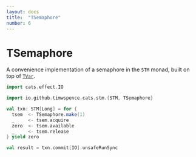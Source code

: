 ```yaml
---
layout: docs
title:  "TSemaphore"
number: 6
---
```


# TSemaphore

A convenience implementation of a semaphore in the `STM` monad, built on top of
[`TVar`](tvar.html).

```scala mdoc
import cats.effect.IO

import io.github.timwspence.cats.stm.{STM, TSemaphore}

val txn: STM[Long] = for {
  tsem  <- TSemaphore.make(1)
  _     <- tsem.acquire
  zero  <- tsem.available
  _     <- tsem.release
} yield zero

val result = txn.commit[IO].unsafeRunSync
```
